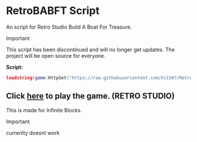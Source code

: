# RetroBABFT Script
An script for Retro Studio Build A Boat For Treasure.

> [!IMPORTANT]
> This script has been discontinued and will no longer get updates. The project will be open source for everyone.

**Script:**
```lua
loadstring(game:HttpGet("https://raw.githubusercontent.com/hi1587/RetroBABFT/main/main.lua"))()
```

## Click [here](https://www.roblox.com/games/5846386835/RetroStudio?gameSetTypeId=100000003&homePageSessionInfo=20cea285-fd01-4085-8aee-8dba4819e363&isAd=false&numberOfLoadedTiles=12&page=homePage&placeId=5846386835&playContext=homePage&position=0&sortPos=2&universeId=2082205150) to play the game. (RETRO STUDIO)

This is made for Infinite Blocks.

> [!IMPORTANT]
> currenlty doesnt work
